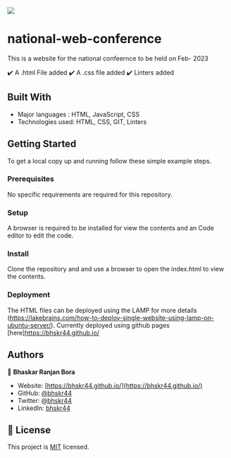 ![](https://img.shields.io/badge/Microverse-blueviolet)

# national-web-conference

This is a website for the national confeernce to be held on Feb- 2023

:heavy_check_mark: A .html File added
:heavy_check_mark: A .css file added
:heavy_check_mark: Linters added

## Built With

- Major languages : HTML, JavaScript, CSS
- Technologies used: HTML, CSS, GIT, Linters

## Getting Started

To get a local copy up and running follow these simple example steps.

### Prerequisites

No specific requirements are required for this repository.

### Setup

A browser is required to be installed for view the contents and an Code editor to edit the code.

### Install

Clone the repository and and use a browser to open the index.html to view the contents.

### Deployment

The HTML files can be deployed using the LAMP for more details (https://lakebrains.com/how-to-deploy-single-website-using-lamp-on-ubuntu-server/). Currently deployed using github pages [here]https://bhskr44.github.io/

## Authors

👤 **Bhaskar Ranjan Bora**

- Website: [https://bhskr44.github.io/](https://bhskr44.github.io/)
- GitHub: [@bhskr44](https://github.com/bhskr44)
- Twitter: [@bhskr44](https://twitter.com/bhskr44)
- LinkedIn: [bhskr44](https://linkedin.com/in/bhskr44)

## 📝 License

This project is [MIT](./LICENSE) licensed.
